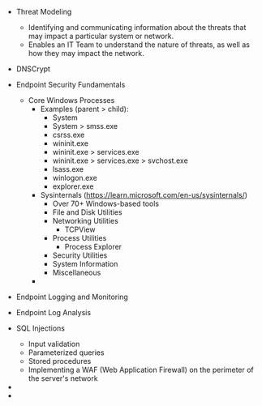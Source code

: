 - Threat Modeling
	- Identifying and communicating information about the threats that may impact a particular system or network. 
	- Enables an IT Team to understand the nature of threats, as well as how they may impact the network.
- DNSCrypt
	
- Endpoint Security Fundamentals
	- Core Windows Processes
		- Examples (parent > child):
			- System
			- System > smss.exe
			- csrss.exe
			- wininit.exe
			- wininit.exe > services.exe
			- wininit.exe > services.exe > svchost.exe
			- lsass.exe
			- winlogon.exe
			- explorer.exe
		- Sysinternals (https://learn.microsoft.com/en-us/sysinternals/)
			- Over 70+ Windows-based tools
			- File and Disk Utilities
			- Networking Utilities
				- TCPView
			- Process Utilities
				- Process Explorer
			- Security Utilities
			- System Information
			- Miscellaneous
		- 
- Endpoint Logging and Monitoring
- Endpoint Log Analysis
- SQL Injections
	- Input validation
	- Parameterized queries
	- Stored procedures
	- Implementing a WAF (Web Application Firewall) on the perimeter of the server's network
- 
- 
